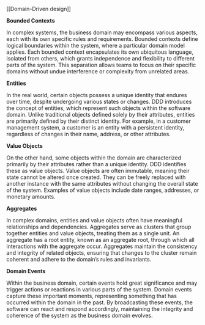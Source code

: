 [[Domain-Driven design]]

**Bounded Contexts**

In complex systems, the business domain may encompass various aspects, each with its own specific rules and requirements. Bounded contexts define logical boundaries within the system, where a particular domain model applies. Each bounded context encapsulates its own ubiquitous language, isolated from others, which grants independence and flexibility to different parts of the system. This separation allows teams to focus on their specific domains without undue interference or complexity from unrelated areas.

**Entities**

In the real world, certain objects possess a unique identity that endures over time, despite undergoing various states or changes. DDD introduces the concept of entities, which represent such objects within the software domain. Unlike traditional objects defined solely by their attributes, entities are primarily defined by their distinct identity. For example, in a customer management system, a customer is an entity with a persistent identity, regardless of changes in their name, address, or other attributes.

**Value Objects**

On the other hand, some objects within the domain are characterized primarily by their attributes rather than a unique identity. DDD identifies these as value objects. Value objects are often immutable, meaning their state cannot be altered once created. They can be freely replaced with another instance with the same attributes without changing the overall state of the system. Examples of value objects include date ranges, addresses, or monetary amounts.

**Aggregates**

In complex domains, entities and value objects often have meaningful relationships and dependencies. Aggregates serve as clusters that group together entities and value objects, treating them as a single unit. An aggregate has a root entity, known as an aggregate root, through which all interactions with the aggregate occur. Aggregates maintain the consistency and integrity of related objects, ensuring that changes to the cluster remain coherent and adhere to the domain’s rules and invariants.

**Domain Events**

Within the business domain, certain events hold great significance and may trigger actions or reactions in various parts of the system. Domain events capture these important moments, representing something that has occurred within the domain in the past. By broadcasting these events, the software can react and respond accordingly, maintaining the integrity and coherence of the system as the business domain evolves.